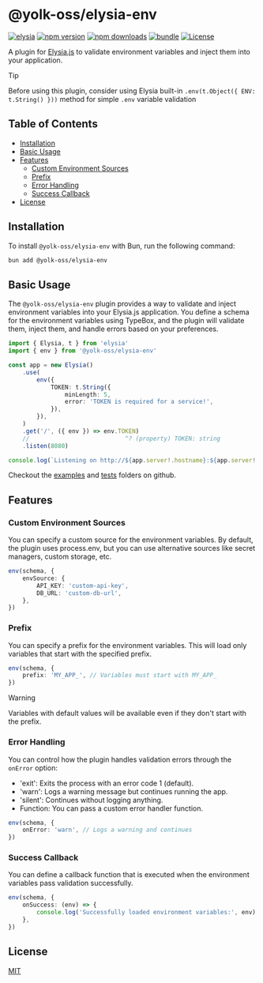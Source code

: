 # @yolk-oss/elysia-env

[![elysia][elysia-src]][elysia-href]
[![npm version][npm-version-src]][npm-version-href]
[![npm downloads][npm-downloads-src]][npm-downloads-href]
[![bundle][bundle-src]][bundle-href]
[![License][license-src]][license-href]

A plugin for [Elysia.js](https://elysiajs.com) to validate environment variables and inject them into your application.

> [!TIP]
> Before using this plugin, consider using Elysia built-in `.env(t.Object({ ENV: t.String() }))` method for simple `.env` variable validation

## Table of Contents

-   [Installation](#installation)
-   [Basic Usage](#basic-usage)
-   [Features](#features)
    -   [Custom Environment Sources](#custom-environment-sources)
    -   [Prefix](#prefix)
    -   [Error Handling](#error-handling)
    -   [Success Callback](#success-callback)
-   [License](#license)

## Installation

To install `@yolk-oss/elysia-env` with Bun, run the following command:

```bash
bun add @yolk-oss/elysia-env
```

## Basic Usage

The `@yolk-oss/elysia-env` plugin provides a way to validate and inject environment variables into your Elysia.js application.
You define a schema for the environment variables using TypeBox, and the plugin will validate them, inject them, and handle errors based on your preferences.

```ts
import { Elysia, t } from 'elysia'
import { env } from '@yolk-oss/elysia-env'

const app = new Elysia()
    .use(
        env({
            TOKEN: t.String({
                minLength: 5,
                error: 'TOKEN is required for a service!',
            }),
        }),
    )
    .get('/', ({ env }) => env.TOKEN)
    //                           ^? (property) TOKEN: string
    .listen(8080)

console.log(`Listening on http://${app.server!.hostname}:${app.server!.port}`)
```

Checkout the [examples](./examples) and [tests](./tests) folders on github.

## Features

### Custom Environment Sources

You can specify a custom source for the environment variables.
By default, the plugin uses process.env, but you can use alternative sources like secret managers, custom storage, etc.

```ts
env(schema, {
    envSource: {
        API_KEY: 'custom-api-key',
        DB_URL: 'custom-db-url',
    },
})
```

### Prefix

You can specify a prefix for the environment variables.
This will load only variables that start with the specified prefix.

```ts
env(schema, {
    prefix: 'MY_APP_', // Variables must start with MY_APP_
})
```

> [!WARNING]
> Variables with default values will be available even if they don't start with the prefix.

### Error Handling

You can control how the plugin handles validation errors through the `onError` option:

-   'exit': Exits the process with an error code 1 (default).
-   'warn': Logs a warning message but continues running the app.
-   'silent': Continues without logging anything.
-   Function: You can pass a custom error handler function.

```ts
env(schema, {
    onError: 'warn', // Logs a warning and continues
})
```

### Success Callback

You can define a callback function that is executed when the environment variables pass validation successfully.

```ts
env(schema, {
    onSuccess: (env) => {
        console.log('Successfully loaded environment variables:', env)
    },
})
```

## License

[MIT](LICENSE)

<!-- Badges -->

[elysia-src]: https://img.shields.io/badge/%F0%9F%A6%8A-f6f8fa?style=flat-square&label=elysia&labelColor=f06292
[elysia-href]: https://elysiajs.com/
[npm-version-src]: https://img.shields.io/npm/v/@yolk-oss/elysia-env?style=flat-square&labelColor=EFEBE8&color=F4BB29
[npm-version-href]: https://npmjs.com/package/@yolk-oss/elysia-env
[npm-downloads-src]: https://img.shields.io/npm/dm/@yolk-oss/elysia-env?style=flat-square&labelColor=EFEBE8&color=F4BB29
[npm-downloads-href]: https://npmjs.com/package/@yolk-oss/elysia-env
[bundle-src]: https://img.shields.io/bundlephobia/minzip/@yolk-oss/elysia-env?style=flat-square&labelColor=EFEBE8&color=F4BB29&label=bundlephobia
[bundle-href]: https://bundlephobia.com/result?p=@yolk-oss/elysia-env
[license-src]: https://img.shields.io/github/license/yolk-oss/elysia-env.svg?style=flat-square&labelColor=EFEBE8&color=F4BB29
[license-href]: https://github.com/yolk-oss/elysia-plugin/blob/main/LICENSE
